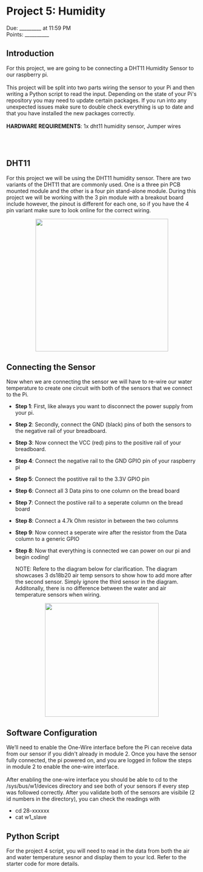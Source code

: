 
# Project 5: Humidity
Due: _________ at 11:59 PM <br>
Points: __________


## Introduction
For this project, we are going to be connecting a DHT11 Humidity Sensor to our raspberry pi.
<br><br>
This project will be split into two parts wiring the sensor to your Pi and then writing a Python script to read the input. Depending on the state of your Pi's repository you may need to update certain packages. If you run into any unexpected issues make sure to double check everything is up to date and that you have installed the new packages correctly.
<br><br>
**HARDWARE REQUIREMENTS**: 1x dht11 humidity sensor, Jumper wires


<br><br>
## DHT11
For this project we will be using the DHT11 humidity sensor. There are two variants of the DHT11 that are commonly used. One is a three pin PCB mounted module and the other is a four pin stand-alone module. During this project we will be working with the 3 pin module with a breakout board include however, the pinout is different for each one, so if you have the 4 pin variant make sure to look online for the correct wiring.
<p align="center">
  <img src="https://github.com/brhn-4/INTAG-RasPi-Modules/assets/71796616/de5f19de-5628-4e87-bfa1-9a4e7d7cedee" width="350" />
</p>




## Connecting the Sensor

Now when we are connecting the sensor we will have to re-wire our water temperature to create one circuit with both of the sensors that we connect to the Pi. 


- **Step 1**: First, like always you want to disconnect the power supply from your pi.
- **Step 2**: Secondly, connect the GND (black) pins of both the sensors to the negative rail of your breadboard. 
- **Step 3**: Now connect the VCC (red) pins to the positive rail of your breadboard.
- **Step 4**: Connect the negative rail to the GND GPIO pin of your raspberry pi
- **Step 5**: Connect the postitive rail to the 3.3V GPIO pin
- **Step 6**: Connect all 3 Data pins to one column on the bread board
- **Step 7**: Connect the postiive rail to a seperate column on the bread board
- **Step 8**: Connect a 4.7k Ohm resistor in between the two columns
- **Step 9**: Now connect a seperate wire after the resistor from the Data column to a generic GPIO
- **Step 8**: Now that everything is connected we can power on our pi and begin coding!

  NOTE: Refere to the diagram below for clarification. The diagram showcases 3 ds18b20 air temp sensors to show how to add more after the second sensor. Simply ignore the third sensor in the diagram. Additonally, there is no difference between the water and air temperature sensors when wiring.

<p align="center">
  <img src="https://github.com/brhn-4/INTAG-RasPi-Modules/assets/71796616/dc11e5aa-390a-4002-ba7b-10a9567da1cf" width="300" />
</p>


## Software Configuration

We’ll need to enable the One-Wire interface before the Pi can receive data from our sensor if you didn't already in module 2. Once you have the sensor fully connected, the pi powered on, and you are logged in follow the steps in module 2 to enable the one-wire interface.
<br><br>
After enabling the one-wire interface you should be able to cd to the /sys/bus/w1/devices directory and see both of your sensors if every step was followed correctly. After you validate both of the sensors are visibile (2 id numbers in the directory), you can check the readings with  
 - cd 28-xxxxxx
 - cat w1_slave


## Python Script
For the project 4 script, you will need to read in the data from both the air and water temperature sesnor and display them to your lcd. Refer to the starter code for more details.
























